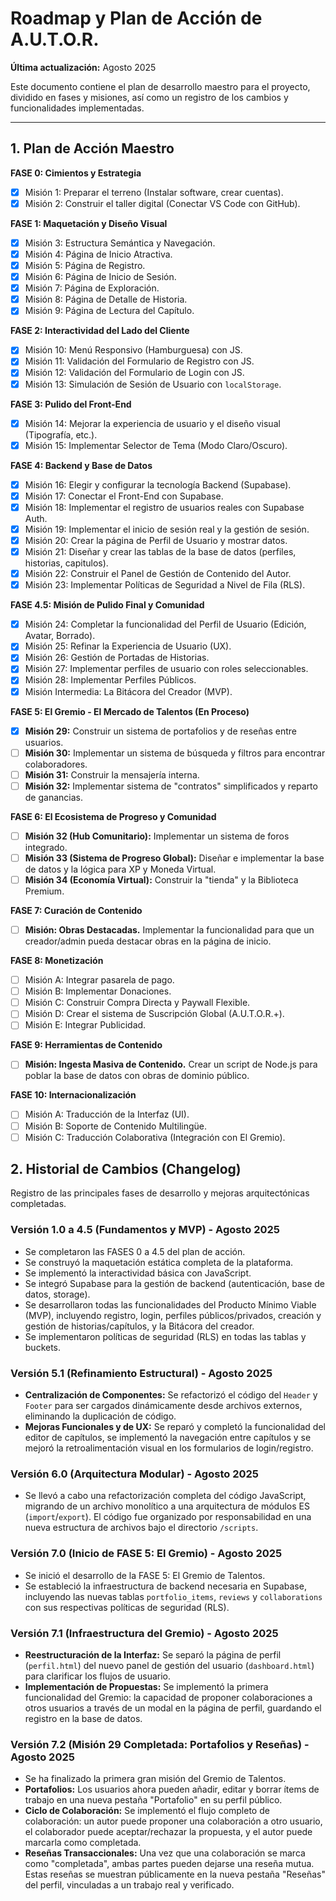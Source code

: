 # Roadmap y Plan de Acción de A.U.T.O.R.
**Última actualización:** Agosto 2025

Este documento contiene el plan de desarrollo maestro para el proyecto, dividido en fases y misiones, así como un registro de los cambios y funcionalidades implementadas.

---

## 1. Plan de Acción Maestro

**FASE 0: Cimientos y Estrategia**
- [X] Misión 1: Preparar el terreno (Instalar software, crear cuentas).
- [X] Misión 2: Construir el taller digital (Conectar VS Code con GitHub).

**FASE 1: Maquetación y Diseño Visual**
- [X] Misión 3: Estructura Semántica y Navegación.
- [X] Misión 4: Página de Inicio Atractiva.
- [X] Misión 5: Página de Registro.
- [X] Misión 6: Página de Inicio de Sesión.
- [X] Misión 7: Página de Exploración.
- [X] Misión 8: Página de Detalle de Historia.
- [X] Misión 9: Página de Lectura del Capítulo.

**FASE 2: Interactividad del Lado del Cliente**
- [X] Misión 10: Menú Responsivo (Hamburguesa) con JS.
- [X] Misión 11: Validación del Formulario de Registro con JS.
- [X] Misión 12: Validación del Formulario de Login con JS.
- [X] Misión 13: Simulación de Sesión de Usuario con `localStorage`.

**FASE 3: Pulido del Front-End**
- [X] Misión 14: Mejorar la experiencia de usuario y el diseño visual (Tipografía, etc.).
- [X] Misión 15: Implementar Selector de Tema (Modo Claro/Oscuro).

**FASE 4: Backend y Base de Datos**
- [X] Misión 16: Elegir y configurar la tecnología Backend (Supabase).
- [X] Misión 17: Conectar el Front-End con Supabase.
- [X] Misión 18: Implementar el registro de usuarios reales con Supabase Auth.
- [X] Misión 19: Implementar el inicio de sesión real y la gestión de sesión.
- [X] Misión 20: Crear la página de Perfil de Usuario y mostrar datos.
- [X] Misión 21: Diseñar y crear las tablas de la base de datos (perfiles, historias, capitulos).
- [X] Misión 22: Construir el Panel de Gestión de Contenido del Autor.
- [X] Misión 23: Implementar Políticas de Seguridad a Nivel de Fila (RLS).

**FASE 4.5: Misión de Pulido Final y Comunidad**
- [X] Misión 24: Completar la funcionalidad del Perfil de Usuario (Edición, Avatar, Borrado).
- [X] Misión 25: Refinar la Experiencia de Usuario (UX).
- [X] Misión 26: Gestión de Portadas de Historias.
- [X] Misión 27: Implementar perfiles de usuario con roles seleccionables.
- [X] Misión 28: Implementar Perfiles Públicos.
- [X] Misión Intermedia: La Bitácora del Creador (MVP).

**FASE 5: El Gremio - El Mercado de Talentos (En Proceso)**
- [x] **Misión 29:** Construir un sistema de portafolios y de reseñas entre usuarios.
- [ ] **Misión 30:** Implementar un sistema de búsqueda y filtros para encontrar colaboradores.
- [ ] **Misión 31:** Construir la mensajería interna.
- [ ] **Misión 32:** Implementar sistema de "contratos" simplificados y reparto de ganancias.

**FASE 6: El Ecosistema de Progreso y Comunidad**
- [ ] **Misión 32 (Hub Comunitario):** Implementar un sistema de foros integrado.
- [ ] **Misión 33 (Sistema de Progreso Global):** Diseñar e implementar la base de datos y la lógica para XP y Moneda Virtual.
- [ ] **Misión 34 (Economía Virtual):** Construir la "tienda" y la Biblioteca Premium.

**FASE 7: Curación de Contenido**
- [ ] **Misión: Obras Destacadas.** Implementar la funcionalidad para que un creador/admin pueda destacar obras en la página de inicio.

**FASE 8: Monetización**
- [ ] Misión A: Integrar pasarela de pago.
- [ ] Misión B: Implementar Donaciones.
- [ ] Misión C: Construir Compra Directa y Paywall Flexible.
- [ ] Misión D: Crear el sistema de Suscripción Global (A.U.T.O.R.+).
- [ ] Misión E: Integrar Publicidad.

**FASE 9: Herramientas de Contenido**
- [ ] **Misión: Ingesta Masiva de Contenido.** Crear un script de Node.js para poblar la base de datos con obras de dominio público.

**FASE 10: Internacionalización**
- [ ] Misión A: Traducción de la Interfaz (UI).
- [ ] Misión B: Soporte de Contenido Multilingüe.
- [ ] Misión C: Traducción Colaborativa (Integración con El Gremio).

## 2. Historial de Cambios (Changelog)

Registro de las principales fases de desarrollo y mejoras arquitectónicas completadas.

### Versión 1.0 a 4.5 (Fundamentos y MVP) - Agosto 2025
- Se completaron las FASES 0 a 4.5 del plan de acción.
- Se construyó la maquetación estática completa de la plataforma.
- Se implementó la interactividad básica con JavaScript.
- Se integró Supabase para la gestión de backend (autenticación, base de datos, storage).
- Se desarrollaron todas las funcionalidades del Producto Mínimo Viable (MVP), incluyendo registro, login, perfiles públicos/privados, creación y gestión de historias/capítulos, y la Bitácora del creador.
- Se implementaron políticas de seguridad (RLS) en todas las tablas y buckets.

### Versión 5.1 (Refinamiento Estructural) - Agosto 2025
- **Centralización de Componentes:** Se refactorizó el código del `Header` y `Footer` para ser cargados dinámicamente desde archivos externos, eliminando la duplicación de código.
- **Mejoras Funcionales y de UX:** Se reparó y completó la funcionalidad del editor de capítulos, se implementó la navegación entre capítulos y se mejoró la retroalimentación visual en los formularios de login/registro.

### Versión 6.0 (Arquitectura Modular) - Agosto 2025
- Se llevó a cabo una refactorización completa del código JavaScript, migrando de un archivo monolítico a una arquitectura de módulos ES (`import`/`export`). El código fue organizado por responsabilidad en una nueva estructura de archivos bajo el directorio `/scripts`.

### Versión 7.0 (Inicio de FASE 5: El Gremio) - Agosto 2025
- Se inició el desarrollo de la FASE 5: El Gremio de Talentos.
- Se estableció la infraestructura de backend necesaria en Supabase, incluyendo las nuevas tablas `portfolio_items`, `reviews` y `collaborations` con sus respectivas políticas de seguridad (RLS).

### Versión 7.1 (Infraestructura del Gremio) - Agosto 2025
- **Reestructuración de la Interfaz:** Se separó la página de perfil (`perfil.html`) del nuevo panel de gestión del usuario (`dashboard.html`) para clarificar los flujos de usuario.
- **Implementación de Propuestas:** Se implementó la primera funcionalidad del Gremio: la capacidad de proponer colaboraciones a otros usuarios a través de un modal en la página de perfil, guardando el registro en la base de datos.

### Versión 7.2 (Misión 29 Completada: Portafolios y Reseñas) - Agosto 2025
- Se ha finalizado la primera gran misión del Gremio de Talentos.
- **Portafolios:** Los usuarios ahora pueden añadir, editar y borrar ítems de trabajo en una nueva pestaña "Portafolio" en su perfil público.
- **Ciclo de Colaboración:** Se implementó el flujo completo de colaboración: un autor puede proponer una colaboración a otro usuario, el colaborador puede aceptar/rechazar la propuesta, y el autor puede marcarla como completada.
- **Reseñas Transaccionales:** Una vez que una colaboración se marca como "completada", ambas partes pueden dejarse una reseña mutua. Estas reseñas se muestran públicamente en la nueva pestaña "Reseñas" del perfil, vinculadas a un trabajo real y verificado.